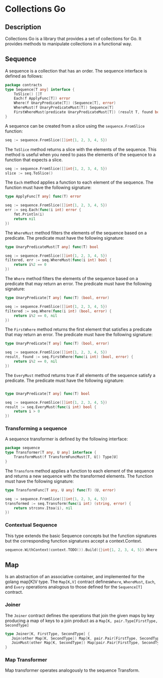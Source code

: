 # Collections Go

## Description
Collections Go is a library that provides a set of collections for Go.
It provides methods to manipulate collections in a functional way.

## Sequence
A sequence is a collection that has an order.
The sequence interface is defined as follows:

```go
package contracts
type Sequence[T any] interface {
	ToSlice() []T
	Each(f ApplyFunc[T]) error
	Where(f UnaryPredicate[T]) (Sequence[T], error)
	WhereMust(f UnaryPredicateMust[T]) Sequence[T]
	FirstWhereMust(predicate UnaryPredicateMust[T]) (result T, found bool)
}
```

A sequence can be created from a slice using the `sequence.FromSlice` function:

```go
seq := sequence.FromSlice([]int{1, 2, 3, 4, 5})
```


The `ToSlice` method returns a slice with the elements of the sequence. This method is useful when you need to pass the elements of the sequence to a function that expects a slice.

```go
seq := sequence.FromSlice([]int{1, 2, 3, 4, 5})
slice := seq.ToSlice()
```

The `Each` method applies a function to each element of the sequence. The function must have the following signature:

```go  
type ApplyFunc[T any] func(T) error
```

```go
seq := sequence.FromSlice([]int{1, 2, 3, 4, 5})
err := seq.Each(func(i int) error {
    fmt.Println(i)
    return nil
})
```


The `WhereMust` method filters the elements of the sequence based on a predicate. The predicate must have the following signature:

```go
type UnaryPredicateMust[T any] func(T) bool
```

```go
seq := sequence.FromSlice([]int{1, 2, 3, 4, 5})
filtered, err := seq.WhereMust(func(i int) bool {
    return i%2 == 0
})
```

The `Where` method filters the elements of the sequence based on a predicate that may return an error. The predicate must have the following signature:

```go
type UnaryPredicate[T any] func(T) (bool, error)
```

```go
seq := sequence.FromSlice([]int{1, 2, 3, 4, 5})
filtered := seq.Where(func(i int) (bool, error) {
    return i%2 == 0, nil
})
```

The `FirstWhere` method returns the first element that satisfies a predicate that may return an error. The predicate must have the following signature:

```go
type UnaryPredicate[T any] func(T) (bool, error)
```

```go
seq := sequence.FromSlice([]int{1, 2, 3, 4, 5})
result, found := seq.FirstWhere(func(i int) (bool, error) {
    return i%2 == 0, nil
})
```

The `EveryMust` method returns true if all elements of the sequence satisfy a predicate. The predicate must have the following signature:

```go

type UnaryPredicate[T any] func(T) bool
```

```go
seq := sequence.FromSlice([]int{1, 2, 3, 4, 5})
result := seq.EveryMust(func(i int) bool {
    return i > 0
})
```

### Transforming a sequence
A sequence transformer is defined by the following interface:

```go
package sequence
type Transformer[T any, U any] interface {
	TransformMust(f TransformFuncMust[T, U]) Type[U]
}
```

The `Transform` method applies a function to each element of the sequence and returns a new sequence with the transformed elements. The function must have the following signature:

```go
type TransformFunc[T any, U any] func(T) (U, error)
```

```go
seq := sequence.FromSlice([]int{1, 2, 3, 4, 5})
transformed := seq.Transform(func(i int) (string, error) {
    return strconv.Itoa(i), nil
})
```

### Contextual Sequence 

This type extends the basic Sequence concepts but the function signatures but the corresponding function signatures accept a context.Context.

```go
sequence.WithContext(context.TODO()).Build({}int{1, 2, 3, 4, 5}).Where(func (ctx context.Context, i int) (bool, error){return i%2, nil })
```
## Map
Is an abstraction of an associative container, and implemented for the golang map[K]V type. The `Map[K,V]` contract defines`Where`, `WhereMust`,
`Each`, and `Every` operations analogous to those defined for the `Sequence[T]` contract.

### Joiner
The `Joiner` contract defines the operations that join the given maps by key producing a map of keys to a join product as a `Map[K, pair.Type[FirstType, SecondType]`

```go
type Joiner[K, FirstType, SecondType] {
   Join(other Map[K, SecondType]) Map[K, pair.Pair[FirstType, SecondType]], error
   JoinMust(other Map[K, SecondType]) Map[pair.Pair[FirstType, SecondType]]
}
```

### Map Transformer

Map transformer operates analogously to the sequence Transform.
